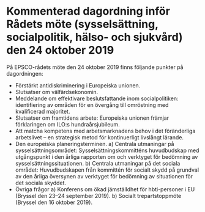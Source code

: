 # Kommenterad dagordning inför Rådets möte (sysselsättning, socialpolitik, hälso- och sjukvård) den 24 oktober 2019

På EPSCO\-rådets möte den 24 oktober 2019 finns följande punkter på dagordningen:


* Förstärkt antidiskriminering i Europeiska unionen.
* Slutsatser om välfärdsekonomin.
* Meddelande om effektivare beslutsfattande inom socialpolitiken: identifiering av områden för en övergång till omröstning med kvalificerad majoritet.
* Slutsatser om framtidens arbete: Europeiska unionen främjar förklaringen om ILO:s hundraårsjubileum.
* Att matcha kompetens med arbetsmarknadens behov i det föränderliga arbetslivet – en strategisk metod för kontinuerligt livslångt lärande.
* Den europeiska planeringsterminen.
a) Centrala utmaningar på sysselsättningsområdet: Sysselsättningskommitténs huvudbudskap med utgångspunkt i den årliga rapporten om och verktyget för bedömning av sysselsättningssituationen.
b) Centrala utmaningar på det sociala området: Huvudbudskapen från kommittén för socialt skydd på grundval av den årliga översynen av verktyget för bedömning av situationen för det sociala skyddet.
* Övriga frågor
a) Konferens om ökad jämställdhet för hbti\-personer i EU (Bryssel den 23–24 september 2019\).
b) Socialt trepartstoppmöte (Bryssel den 16 oktober 2019\).
